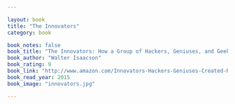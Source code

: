 ```yaml
---

layout: book
title: "The Innovators"
category: book

book_notes: false
book_title: "The Innovators: How a Group of Hackers, Geniuses, and Geeks Created the Digital Revolution"
book_author: "Walter Isaacson"
book_rating: 9
book_link: "http://www.amazon.com/Innovators-Hackers-Geniuses-Created-Revolution/dp/147670869X/"
book_read_year: 2015
book_image: "innovators.jpg"

---
```

